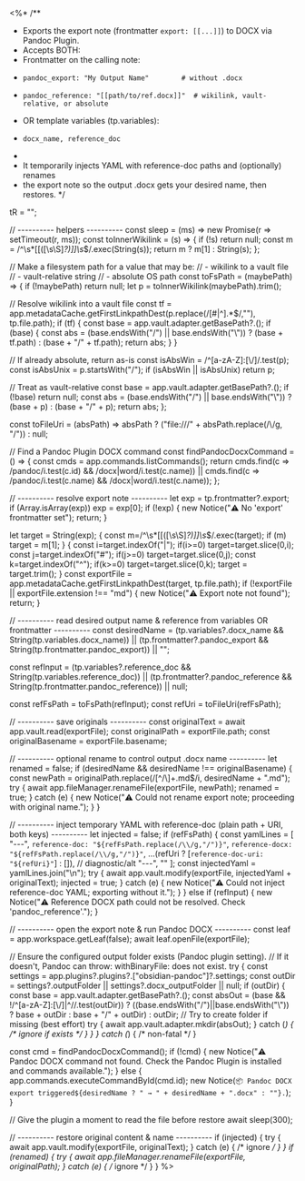 <%*
/**
 * Exports the export note (frontmatter `export: [[...]]`) to DOCX via Pandoc Plugin.
 * Accepts BOTH:
 *   Frontmatter on the calling note:
 *     pandoc_export: "My Output Name"        # without .docx
 *     pandoc_reference: "[[path/to/ref.docx]]"  # wikilink, vault-relative, or absolute
 *   OR template variables (tp.variables):
 *     docx_name, reference_doc
 *
 * It temporarily injects YAML with reference-doc paths and (optionally) renames
 * the export note so the output .docx gets your desired name, then restores.
 */

tR = "";

// ---------- helpers ----------
const sleep = (ms) => new Promise(r => setTimeout(r, ms));
const toInnerWikilink = (s) => {
  if (!s) return null;
  const m = /^\s*\[\[([\s\S]*?)\]\]\s*$/.exec(String(s));
  return m ? m[1] : String(s);
};

// Make a filesystem path for a value that may be:
//  - wikilink to a vault file
//  - vault-relative string
//  - absolute OS path
const toFsPath = (maybePath) => {
  if (!maybePath) return null;
  let p = toInnerWikilink(maybePath).trim();

  // Resolve wikilink into a vault file
  const tf = app.metadataCache.getFirstLinkpathDest(p.replace(/[#|^].*$/,""), tp.file.path);
  if (tf) {
    const base = app.vault.adapter.getBasePath?.();
    if (base) {
      const abs = (base.endsWith("/") || base.endsWith("\\")) ? (base + tf.path) : (base + "/" + tf.path);
      return abs;
    }
  }

  // If already absolute, return as-is
  const isAbsWin = /^[a-zA-Z]:[\\/]/.test(p);
  const isAbsUnix = p.startsWith("/");
  if (isAbsWin || isAbsUnix) return p;

  // Treat as vault-relative
  const base = app.vault.adapter.getBasePath?.();
  if (!base) return null;
  const abs = (base.endsWith("/") || base.endsWith("\\")) ? (base + p) : (base + "/" + p);
  return abs;
};

const toFileUri = (absPath) => absPath ? ("file:///" + absPath.replace(/\\/g, "/")) : null;

// Find a Pandoc Plugin DOCX command
const findPandocDocxCommand = () => {
  const cmds = app.commands.listCommands();
  return cmds.find(c => /pandoc/i.test(c.id) && /docx|word/i.test(c.name))
      || cmds.find(c => /pandoc/i.test(c.name) && /docx|word/i.test(c.name));
};

// ---------- resolve export note ----------
let exp = tp.frontmatter?.export; if (Array.isArray(exp)) exp = exp[0];
if (!exp) { new Notice("⚠️ No 'export' frontmatter set"); return; }

let target = String(exp);
{ const m=/^\s*\[\[([\s\S]*?)\]\]\s*$/.exec(target); if (m) target = m[1]; }
{ const i=target.indexOf("|"); if(i>=0) target=target.slice(0,i);
  const j=target.indexOf("#"); if(j>=0) target=target.slice(0,j);
  const k=target.indexOf("^"); if(k>=0) target=target.slice(0,k);
  target = target.trim();
}
const exportFile = app.metadataCache.getFirstLinkpathDest(target, tp.file.path);
if (!exportFile || exportFile.extension !== "md") { new Notice("⚠️ Export note not found"); return; }

// ---------- read desired output name & reference from variables OR frontmatter ----------
const desiredName =
  (tp.variables?.docx_name && String(tp.variables.docx_name)) ||
  (tp.frontmatter?.pandoc_export && String(tp.frontmatter.pandoc_export)) ||
  "";

const refInput =
  (tp.variables?.reference_doc && String(tp.variables.reference_doc)) ||
  (tp.frontmatter?.pandoc_reference && String(tp.frontmatter.pandoc_reference)) ||
  null;

const refFsPath = toFsPath(refInput);
const refUri = toFileUri(refFsPath);

// ---------- save originals ----------
const originalText = await app.vault.read(exportFile);
const originalPath = exportFile.path;
const originalBasename = exportFile.basename;

// ---------- optional rename to control output .docx name ----------
let renamed = false;
if (desiredName && desiredName !== originalBasename) {
  const newPath = originalPath.replace(/[^/\\]+\.md$/i, desiredName + ".md");
  try {
    await app.fileManager.renameFile(exportFile, newPath);
    renamed = true;
  } catch (e) {
    new Notice("⚠️ Could not rename export note; proceeding with original name.");
  }
}

// ---------- inject temporary YAML with reference-doc (plain path + URI, both keys) ----------
let injected = false;
if (refFsPath) {
  const yamlLines = [
    "---",
    `reference-doc: "${refFsPath.replace(/\\/g,"/")}"`,
    `reference-docx: "${refFsPath.replace(/\\/g,"/")}"`,
    ...(refUri ? [`reference-doc-uri: "${refUri}"`] : []), // diagnostic/alt
    "---",
    ""
  ];
  const injectedYaml = yamlLines.join("\n");
  try {
    await app.vault.modify(exportFile, injectedYaml + originalText);
    injected = true;
  } catch (e) {
    new Notice("⚠️ Could not inject reference-doc YAML; exporting without it.");
  }
} else if (refInput) {
  new Notice("⚠️ Reference DOCX path could not be resolved. Check 'pandoc_reference'.");
}

// ---------- open the export note & run Pandoc DOCX ----------
const leaf = app.workspace.getLeaf(false);
await leaf.openFile(exportFile);

// Ensure the configured output folder exists (Pandoc plugin setting).
// If it doesn't, Pandoc can throw: withBinaryFile: does not exist.
try {
  const settings = app.plugins?.plugins?.["obsidian-pandoc"]?.settings;
  const outDir = settings?.outputFolder || settings?.docx_outputFolder || null;
  if (outDir) {
    const base = app.vault.adapter.getBasePath?.();
    const absOut = (base && !/^[a-zA-Z]:[\\/]|^\//.test(outDir))
      ? ((base.endsWith("/")||base.endsWith("\\")) ? base + outDir : base + "/" + outDir)
      : outDir;
    // Try to create folder if missing (best effort)
    try { await app.vault.adapter.mkdir(absOut); } catch (_) { /* ignore if exists */ }
  }
} catch (_) { /* non-fatal */ }

const cmd = findPandocDocxCommand();
if (!cmd) {
  new Notice("⚠️ Pandoc DOCX command not found. Check the Pandoc Plugin is installed and commands available.");
} else {
  app.commands.executeCommandById(cmd.id);
  new Notice(`📦 Pandoc DOCX export triggered${desiredName ? " → " + desiredName + ".docx" : ""}.`);
}

// Give the plugin a moment to read the file before restore
await sleep(300);

// ---------- restore original content & name ----------
if (injected) {
  try { await app.vault.modify(exportFile, originalText); } catch (e) { /* ignore */ }
}
if (renamed) {
  try { await app.fileManager.renameFile(exportFile, originalPath); } catch (e) { /* ignore */ }
}
%>
